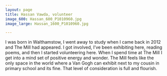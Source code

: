 ```yaml
---
layout: page
title: Hassan Vawda, volunteer
image_600: Hassan_600_P1010960.jpg
image_large: Hassan_1600_P1010960.jpg

---
```

I was born in Walthamstow, I went away to study when I came back in 2012 and The Mill had appeared. I got involved, I’ve been exhibiting here, reading poems, and then I started volunteering here. When I spend time at The Mill I get into a mind set of positive energy and wonder. The Mill feels like the only space in the world where a Van Gogh can exhibit next to my cousin in primary school and its fine. That level of consideration is full and flourish.
